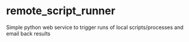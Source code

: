 remote_script_runner
====================

Simple python web service to trigger runs of local scripts/processes and email back results

